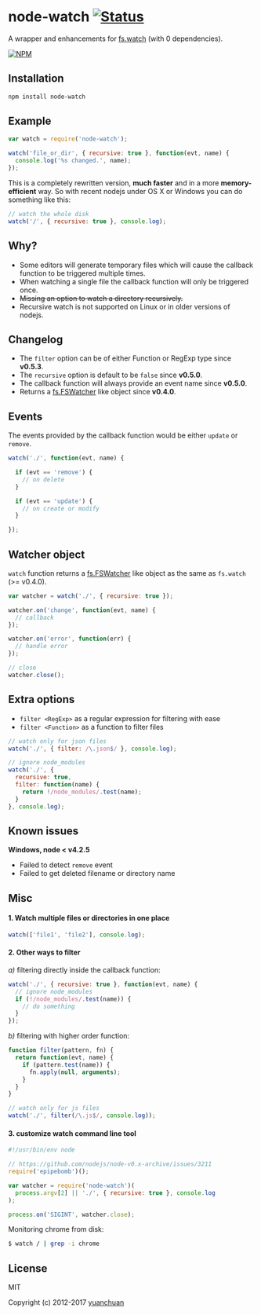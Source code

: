 # node-watch [![Status](https://travis-ci.org/yuanchuan/node-watch.svg?branch=master)](https://travis-ci.org/yuanchuan/node-watch "See test builds")

A wrapper and enhancements for [fs.watch](http://nodejs.org/api/fs.html#fs_fs_watch_filename_options_listener) (with 0 dependencies).

[![NPM](https://nodei.co/npm/node-watch.png?downloads=true&downloadRank=true&stars=true)](https://nodei.co/npm/node-watch.png/)


## Installation

```bash
npm install node-watch
```

## Example

```js
var watch = require('node-watch');

watch('file_or_dir', { recursive: true }, function(evt, name) {
  console.log('%s changed.', name);
});
```

This is a completely rewritten version, **much faster** and in a more **memory-efficient** way.
So with recent nodejs under OS X or Windows you can do something like this:

```js
// watch the whole disk
watch('/', { recursive: true }, console.log);
```


## Why?

* Some editors will generate temporary files which will cause the callback function to be triggered multiple times.
* When watching a single file the callback function will only be triggered once.
* <del>Missing an option to watch a directory recursively.</del>
* Recursive watch is not supported on Linux or in older versions of nodejs.


## Changelog

* The `filter` option can be of either Function or RegExp type since **v0.5.3**.
* The `recursive` option is default to be `false` since **v0.5.0**.
* The callback function will always provide an event name since **v0.5.0**.
* Returns a [fs.FSWatcher](https://nodejs.org/api/fs.html#fs_class_fs_fswatcher) like object since **v0.4.0**.


## Events

The events provided by the callback function would be either `update` or `remove`.

```js
watch('./', function(evt, name) {

  if (evt == 'remove') {
    // on delete
  }

  if (evt == 'update') {
    // on create or modify
  }

});
```

## Watcher object

`watch` function returns a [fs.FSWatcher](https://nodejs.org/api/fs.html#fs_class_fs_fswatcher) like object as the same as `fs.watch` (>= v0.4.0).

```js
var watcher = watch('./', { recursive: true });

watcher.on('change', function(evt, name) {
  // callback
});

watcher.on('error', function(err) {
  // handle error
});

// close
watcher.close();
```

## Extra options
* `filter <RegExp>`  as a regular expression for filtering with ease
* `filter <Function>` as a function to filter files

```js
// watch only for json files
watch('./', { filter: /\.json$/ }, console.log);

// ignore node_modules
watch('./', {
  recursive: true,
  filter: function(name) {
    return !/node_modules/.test(name);
  }
}, console.log);
```

## Known issues

**Windows, node < v4.2.5**

  * Failed to detect `remove` event
  * Failed to get deleted filename or directory name

## Misc

#### 1. Watch multiple files or directories in one place
```js
watch(['file1', 'file2'], console.log);
```

#### 2. Other ways to filter

*a)* filtering directly inside the callback function:

```js
watch('./', { recursive: true }, function(evt, name) {
  // ignore node_modules
  if (!/node_modules/.test(name)) {
    // do something
  }
});
```

*b)* filtering with higher order function:

```js
function filter(pattern, fn) {
  return function(evt, name) {
    if (pattern.test(name)) {
      fn.apply(null, arguments);
    }
  }
}

// watch only for js files
watch('./', filter(/\.js$/, console.log));
```

#### 3. customize watch command line tool
```js
#!/usr/bin/env node

// https://github.com/nodejs/node-v0.x-archive/issues/3211
require('epipebomb')();

var watcher = require('node-watch')(
  process.argv[2] || './', { recursive: true }, console.log
);

process.on('SIGINT', watcher.close);
```
Monitoring chrome from disk:
```bash
$ watch / | grep -i chrome
```

## License
MIT

Copyright (c) 2012-2017 [yuanchuan](https://github.com/yuanchuan)

